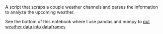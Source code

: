 
A script that scraps a couple weather channels and parses the information to analyze the upcoming weather. 

See the bottom of this notebook where I use pandas and numpy to [put weather data into dataframes](/web-scraping2-weather.ipynb) 
